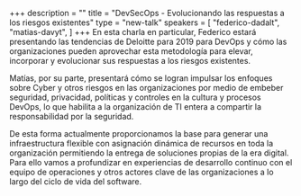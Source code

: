 +++
description = ""
title = "DevSecOps - Evolucionando las respuestas a los riesgos existentes"
type = "new-talk"
speakers = [
        "federico-dadalt",
        "matias-davyt",
]
+++
En esta charla en particular, Federico estará presentando las tendencias de Deloitte para 2019 para DevOps y cómo las organizaciones pueden aprovechar esta metodología para elevar, incorporar y evolucionar sus respuestas a los riesgos existentes.

Matías, por su parte, presentará cómo se logran impulsar los enfoques sobre Cyber y otros riesgos en las organizaciones por medio de embeber seguridad, privacidad, políticas y controles en la cultura y procesos DevOps, lo que habilita a la organización de TI entera a compartir la responsabilidad por la seguridad.

De esta forma actualmente proporcionamos la base para generar una infraestructura flexible con asignación dinámica de recursos en toda la organización permitiendo la entrega de soluciones propias de la era digital. Para ello vamos a profundizar en experiencias de desarrollo continuo con el equipo de operaciones y otros actores clave de las organizaciones a lo largo del ciclo de vida del software.
